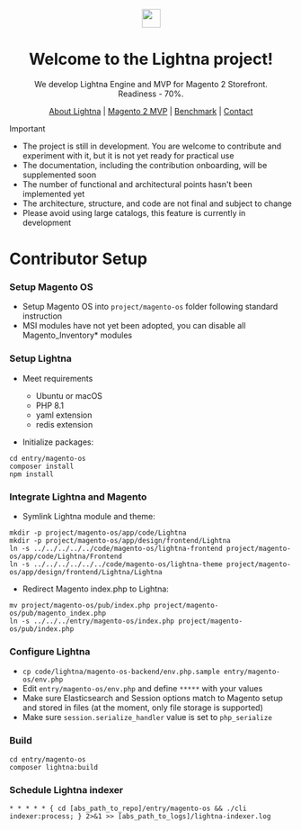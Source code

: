 <p align="center">
<a href="https://lightna.com">
<img src="https://lightna.com/asset/Lightna-Front/image/lightna-logo.svg" height="33 alt="Lightna Logo"/>
</a>
</p>

<h1 align="center">Welcome to the Lightna project!</h1>

<p align="center">
We develop Lightna Engine and MVP for Magento 2 Storefront.<br>
Readiness - 70%.
</p>

<p align="center">
<a href="https://lightna.com">About Lightna</a>
 | <a href="https://lightna.com/magento.html">Magento 2 MVP</a>
 | <a href="https://lightna.com/benchmark.html">Benchmark</a>
 | <a href="https://lightna.com/contact.html">Contact</a>
</p>

> [!IMPORTANT]
> * The project is still in development. You are welcome to contribute and experiment with it, but it is not yet ready for practical use
> * The documentation, including the contribution onboarding, will be supplemented soon
> * The number of functional and architectural points hasn't been implemented yet
> * The architecture, structure, and code are not final and subject to change
> * Please avoid using large catalogs, this feature is currently in development

# Contributor Setup

### Setup Magento OS
* Setup Magento OS into `project/magento-os` folder following standard instruction
* MSI modules have not yet been adopted, you can disable all Magento_Inventory* modules


### Setup Lightna
* Meet requirements
  * Ubuntu or macOS 
  * PHP 8.1
  * yaml extension
  * redis extension


* Initialize packages:
```
cd entry/magento-os
composer install
npm install
```


### Integrate Lightna and Magento
* Symlink Lightna module and theme:
```
mkdir -p project/magento-os/app/code/Lightna
mkdir -p project/magento-os/app/design/frontend/Lightna
ln -s ../../../../../code/magento-os/lightna-frontend project/magento-os/app/code/Lightna/Frontend
ln -s ../../../../../../code/magento-os/lightna-theme project/magento-os/app/design/frontend/Lightna/Lightna
```

* Redirect Magento index.php to Lightna:
```
mv project/magento-os/pub/index.php project/magento-os/pub/magento_index.php
ln -s ../../../entry/magento-os/index.php project/magento-os/pub/index.php
```

### Configure Lightna
* `cp code/lightna/magento-os-backend/env.php.sample entry/magento-os/env.php`
* Edit `entry/magento-os/env.php` and define `*****` with your values
* Make sure Elasticsearch and Session options match to Magento setup and stored in files (at the moment, only file storage is supported)
* Make sure `session.serialize_handler` value is set to `php_serialize`


### Build
```
cd entry/magento-os
composer lightna:build
```


### Schedule Lightna indexer
```
* * * * * { cd [abs_path_to_repo]/entry/magento-os && ./cli indexer:process; } 2>&1 >> [abs_path_to_logs]/lightna-indexer.log
```
